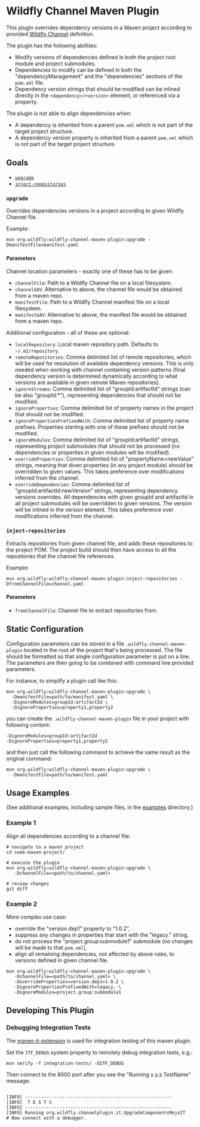 # Wildfly Channel Maven Plugin

This plugin overrides dependency versions in a Maven project according to provided 
[Wildfly Channel](https://github.com/wildfly-extras/wildfly-channel) definition.

The plugin has the following abilities:

* Modify versions of dependencies defined in both the project root module and project submodules.
* Dependencies to modify can be defined in both the "dependencyManagement" and the "dependencies" sections of the 
  `pom.xml` file.
* Dependency version strings that should be modified can be inlined directly in the `<dependency>/<version>` element, 
  or referenced via a property.

The plugin is not able to align dependencies when:

* A dependency is inherited from a parent `pom.xml` which is not part of the target project structure.
* A dependency version property is inherited from a parent `pom.xml` which is not part of the target project structure.

## Goals

* [`upgrade`](#upgrade)
* [`inject-repositories`](#inject-repositories)

### `upgrade`

Overrides dependencies versions in a project according to given Wildfly Channel file.

Example:

`mvn org.wildfly:wildfly-channel-maven-plugin:upgrade -DmanifestFile=manifest.yaml`

#### Parameters

Channel location parameters - exactly one of these has to be given:

* `channelFile`: Path to a Wildfly Channel file on a local filesystem.
* `channelGAV`: Alternative to above, the channel file would be obtained from a maven repo.
* `manifestFile`: Path to a Wildfly Channel manifest file on a local filesystem.
* `manifestGAV`: Alternative to above, the manifest file would be obtained from a maven repo.

Additional configuration - all of these are optional:

* `localRepository`: Local maven repository path. Defaults to `~/.m2/repository`.
* `remoteRepositories`: Comma delimited list of remote repositories, which will be used for resolution of available 
  dependency versions. This is only needed when working with channel containing version patterns (final dependency 
  version is determined dynamically according to what versions are available in given remote Maven repositories).
* `ignoreStreams`: Comma delimited list of "groupId:artifactId" strings (can be also "groupId:*"), representing
  dependencies that should not be modified.
* `ignoreProperties`: Comma delimited list of property names in the project that should not be modified.
* `ignorePropertiesPrefixedWith`: Comma delimited list of property name prefixes. Properties starting with one of these
  prefixes should not be modified.
* `ignoreModules`: Comma delimited list of "groupId:artifactId" strings, representing project submodules that should not
  be processed (no dependencies or properties in given modules will be modified).
* `overrideProperties`: Comma delimited list of "propertyName=newValue" strings, meaning that diven properties (in any 
  project module) should be overridden to given values. This takes preference over modifications inferred from the 
  channel.
* `overrideDependencies`: Comma delimited list of "groupId:artifactId:newVersion" strings, representing dependency 
  versions overrides. All dependencies with given groupId and artifactId in all project submodules will be overridden to
  given versions. The version will be inlined in the version element. This takes preference over modifications inferred
  from the channel.
<!--
* `injectMissingDependencies`: Inject all streams from the channel, that weren't already present in the POM file, as
  new managed dependencies. The dependency management section must already exist. This is very experimental, the point
  is to allow overriding transitive dependencies. If we wanted to have this, the final implementation should take 
  the real dependency tree into account, when figuring out which dependencies to inject.
-->

### `inject-repositories`

Extracts repositories from given channel file, and adds these repositories to the project POM. The project build should
then have access to all the repositories that the channel file references. 

Example:

`mvn org.wildfly:wildfly-channel-maven-plugin:inject-repositories -DfromChannelFile=channel.yaml`

#### Parameters

* `fromChannelFile`: Channel file to extract repositories from.

## Static Configuration

Configuration parameters can be stored in a file `.wildfly-channel-maven-plugin` located in the root of the project 
that's being processed. The file should be formatted so that single configuration parameter is put on a line. The
parameters are then going to be combined with command line provided parameters. 

For instance, to simplify a plugin call like this:

```shell
mvn org.wildfly:wildfly-channel-maven-plugin:upgrade \
  -DmanifestFile=path/to/manifest.yaml \
  -DignoreModules=groupId:artifactId \
  -DignoreProperties=property1,property2
```

you can create the `.wildfly-channel-maven-plugin` file in your project with following content:

```shell
-DignoreModules=groupId:artifactId
-DignoreProperties=property1,property2
```

and then just call the following command to achieve the same result as the original command:


```shell
mvn org.wildfly:wildfly-channel-maven-plugin:upgrade \
  -DmanifestFile=path/to/manifest.yaml
```

## Usage Examples

(See additional examples, including sample files, in the [examples](examples/README.md) directory.)

### Example 1

Align all dependencies according to a channel file:

```shell
# navigate to a maven project
cd some-maven-project/

# execute the plugin
mvn org.wildfly:wildfly-channel-maven-plugin:upgrade \
   -DchannelFile=<path/to/channel.yaml>

# review changes
git diff
```

### Example 2

More complex use case:

* override the "version.dep1" property to "1.0.2",
* suppress any changes in properties that start with the "legacy." string,
* do not process the "project.group:submodule1" submodule (no changes will be made to that `pom.xml`),
* align all remaining dependencies, not affected by above rules, to versions defined in given channel file.

```shell
mvn org.wildfly:wildfly-channel-maven-plugin:upgrade \
   -DchannelFile=<path/to/channel.yaml> \
   -DoverrideProperties=version.dep1=1.0.2 \
   -DignorePropertiesPrefixedWith=legacy. \
   -DignoreModules=project.group:submodule1
```

## Developing This Plugin

### Debugging Integration Tests

The [maven-it-extension](https://github.com/khmarbaise/maven-it-extension) is used for integration testing of this maven
plugin.

Set the `ITF_DEBUG` system property to remotely debug integration tests, e.g.:

```shell
mvn verify -f integration-tests/ -DITF_DEBUG
```

Then connect to the 8000 port after you see the "Running x.y.z.TestName" message:

```shell

[INFO] -------------------------------------------------------
[INFO]  T E S T S
[INFO] -------------------------------------------------------
[INFO] Running org.wildfly.channelplugin.it.UpgradeComponentsMojoIT
# Now connect with a debugger.
```
